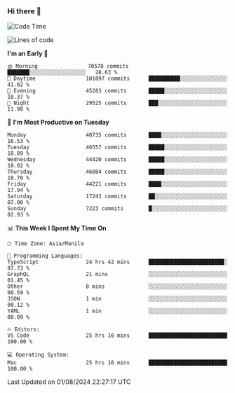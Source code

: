 ### Hi there 👋

<!--START_SECTION:waka-->
![Code Time](http://img.shields.io/badge/Code%20Time-5%2C419%20hrs%2044%20mins-blue)

![Lines of code](https://img.shields.io/badge/From%20Hello%20World%20I%27ve%20Written-114.2%20million%20lines%20of%20code-blue)

**I'm an Early 🐤** 

```text
🌞 Morning                70578 commits       ███████░░░░░░░░░░░░░░░░░░   28.63 % 
🌆 Daytime                101097 commits      ██████████░░░░░░░░░░░░░░░   41.02 % 
🌃 Evening                45283 commits       █████░░░░░░░░░░░░░░░░░░░░   18.37 % 
🌙 Night                  29525 commits       ███░░░░░░░░░░░░░░░░░░░░░░   11.98 % 
```
📅 **I'm Most Productive on Tuesday** 

```text
Monday                   40735 commits       ████░░░░░░░░░░░░░░░░░░░░░   16.53 % 
Tuesday                  46557 commits       █████░░░░░░░░░░░░░░░░░░░░   18.89 % 
Wednesday                44420 commits       █████░░░░░░░░░░░░░░░░░░░░   18.02 % 
Thursday                 46084 commits       █████░░░░░░░░░░░░░░░░░░░░   18.70 % 
Friday                   44221 commits       ████░░░░░░░░░░░░░░░░░░░░░   17.94 % 
Saturday                 17243 commits       ██░░░░░░░░░░░░░░░░░░░░░░░   07.00 % 
Sunday                   7223 commits        █░░░░░░░░░░░░░░░░░░░░░░░░   02.93 % 
```


📊 **This Week I Spent My Time On** 

```text
🕑︎ Time Zone: Asia/Manila

💬 Programming Languages: 
TypeScript               24 hrs 42 mins      ████████████████████████░   97.73 % 
GraphQL                  21 mins             ░░░░░░░░░░░░░░░░░░░░░░░░░   01.45 % 
Other                    8 mins              ░░░░░░░░░░░░░░░░░░░░░░░░░   00.59 % 
JSON                     1 min               ░░░░░░░░░░░░░░░░░░░░░░░░░   00.12 % 
YAML                     1 min               ░░░░░░░░░░░░░░░░░░░░░░░░░   00.09 % 

🔥 Editors: 
VS Code                  25 hrs 16 mins      █████████████████████████   100.00 % 

💻 Operating System: 
Mac                      25 hrs 16 mins      █████████████████████████   100.00 % 
```


 Last Updated on 01/08/2024 22:27:17 UTC
<!--END_SECTION:waka-->


<!--
**rad182/rad182** is a ✨ _special_ ✨ repository because its `README.md` (this file) appears on your GitHub profile.

Here are some ideas to get you started:

- 🔭 I’m currently working on ...
- 🌱 I’m currently learning ...
- 👯 I’m looking to collaborate on ...
- 🤔 I’m looking for help with ...
- 💬 Ask me about ...
- 📫 How to reach me: ...
- 😄 Pronouns: ...
- ⚡ Fun fact: ...
-->
